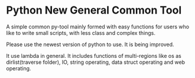 
# Python New General Common Tool

A simple common py-tool mainly formed with easy functions for users who like to write small scripts, with less class and complex things.

Please use the newest version of python to use. It is being improved.

It use lambda in general. It includes functions of multi-regions like os as dirlist(traverse folder), IO, string operating, data struct operating and web operating.
